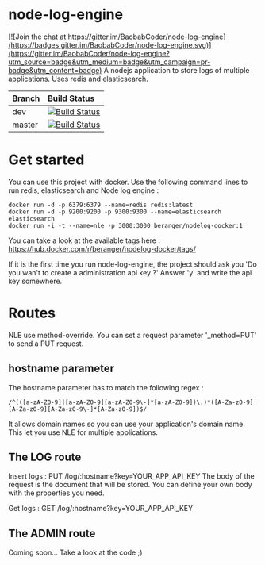 # node-log-engine

[![Join the chat at https://gitter.im/BaobabCoder/node-log-engine](https://badges.gitter.im/BaobabCoder/node-log-engine.svg)](https://gitter.im/BaobabCoder/node-log-engine?utm_source=badge&utm_medium=badge&utm_campaign=pr-badge&utm_content=badge)
A nodejs application to store logs of multiple applications. Uses redis and elasticsearch.

Branch | Build Status 
------ | :----------- 
dev | [![Build Status](https://travis-ci.org/BaobabCoder/node-log-engine.svg?branch=dev)](https://travis-ci.org/BaobabCoder/node-log-engine)
master | [![Build Status](https://travis-ci.org/BaobabCoder/node-log-engine.svg?branch=master)](https://travis-ci.org/BaobabCoder/node-log-engine)


# Get started

You can use this project with docker. Use the following command lines to run redis, elasticsearch and Node log engine :

    docker run -d -p 6379:6379 --name=redis redis:latest
    docker run -d -p 9200:9200 -p 9300:9300 --name=elasticsearch elasticsearch
    docker run -i -t --name=nle -p 3000:3000 beranger/nodelog-docker:1

You can take a look at the available tags here : https://hub.docker.com/r/beranger/nodelog-docker/tags/

If it is the first time you run node-log-engine, the project should ask you 'Do you wan't to create a administration api key ?'
Answer 'y' and write the api key somewhere.

# Routes

NLE use method-override. You can set a request parameter '_method=PUT' to send a PUT request.

## hostname parameter

The hostname parameter has to match the following regex :        

    /^(([a-zA-Z0-9]|[a-zA-Z0-9][a-zA-Z0-9\-]*[a-zA-Z0-9])\.)*([A-Za-z0-9]|[A-Za-z0-9][A-Za-z0-9\-]*[A-Za-z0-9])$/

It allows domain names so you can use your application's domain name. This let you use NLE for multiple applications.

## The LOG route

Insert logs : 
    PUT /log/:hostname?key=YOUR_APP_API_KEY
The body of the request is the document that will be stored. You can define your own body with the properties you need.

Get logs :
    GET /log/:hostname?key=YOUR_APP_API_KEY
    
## The ADMIN route

Coming soon... Take a look at the code ;)
